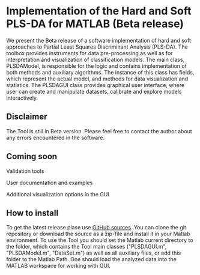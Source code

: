 Implementation of the Hard and Soft PLS-DA for MATLAB (Beta release)
===========================================

We present the Beta release of a software implementation of hard and soft approaches to Partial Least Squares Discriminant Analysis (PLS-DA). 
The toolbox provides instruments for data pre-processing as well as for interpretation and visualization of classification models. 
The main class, PLSDAModel, is responsible for the logic and contains implementation of both methods and auxiliary algorithms. 
The instance of this class has fields, which represent the actual model, and methods for data visualization and statistics. 
The PLSDAGUI class provides graphical user interface, where user can create and manipulate datasets, calibrate and explore models interactively.  

Disclaimer
-----------
The Tool is still in Beta version. Please feel free to contact the author about any errors encountered in the software.

Coming soon
-----------
Validation tools

User documentation and examples

Additional visualization options in the GUI

How to install
--------------
To get the latest release plase use [GitHub sources](https://github.com/yzontov/pls-da/). 
You can clone the git repository or download the source as a zip-file and install it in your Matlab environment.
To use the Tool you should set the Matlab current directory to the folder, which contains the Tool main classes ("PLSDAGUI.m", "PLSDAModel.m", "DataSet.m") as well as all auxiliary files, or add this folder to the Matlab Path.
One should load the analyzed data into the MATLAB workspace for working with GUI.
